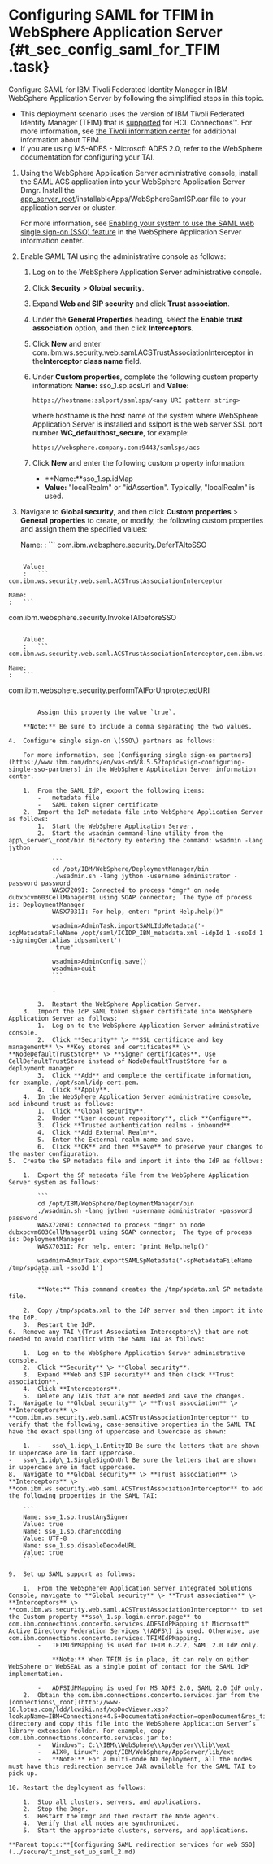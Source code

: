 # Configuring SAML for TFIM in WebSphere Application Server {#t_sec_config_saml_for_TFIM .task}

Configure SAML for IBM Tivoli Federated Identity Manager in IBM WebSphere Application Server by following the simplified steps in this topic.

-   This deployment scenario uses the version of IBM Tivoli Federated Identity Manager \(TFIM\) that is [supported](http://www-01.ibm.com/support/docview.wss?rs=899&uid=swg27012786) for HCL Connections™. For more information, see [the Tivoli information center](http://publib.boulder.ibm.com/infocenter/tivihelp/v2r1/index.jsp?topic=%2Fcom.ibm.tivoli.fim.doc_6.2.2%2Fic%2Fic-homepage.html) for additional information about TFIM.
-   If you are using MS-ADFS - Microsoft ADFS 2.0, refer to the WebSphere documentation for configuring your TAI.

1.  Using the WebSphere Application Server administrative console, install the SAML ACS application into your WebSphere Application Server Dmgr. Install the [app\_server\_root](../plan/i_ovr_r_directory_conventions.md#app)/installableApps/WebSphereSamlSP.ear file to your application server or cluster.

    For more information, see [Enabling your system to use the SAML web single sign-on \(SSO\) feature](https://www.ibm.com/docs/en/was-nd/8.5.5?topic=swss-enabling-your-system-use-saml-web-single-sign-sso-feature) in the WebSphere Application Server information center.

2.  Enable SAML TAI using the administrative console as follows:

    1.  Log on to the WebSphere Application Server administrative console.
    2.  Click **Security** \> **Global security**.
    3.  Expand **Web and SIP security** and click **Trust association**.
    4.  Under the **General Properties** heading, select the **Enable trust association** option, and then click **Interceptors**.
    5.  Click **New** and enter com.ibm.ws.security.web.saml.ACSTrustAssociationInterceptor in the**Interceptor class name** field.
    6.  Under **Custom properties**, complete the following custom property information: **Name:** sso\_1.sp.acsUrl and **Value:**

        ```
        https://hostname:sslport/samlsps/<any URI pattern string>
        ```

        where hostname is the host name of the system where WebSphere Application Server is installed and sslport is the web server SSL port number **WC\_defaulthost\_secure**, for example:

        ```
        https://websphere.company.com:9443/samlsps/acs
        ```

    7.  Click **New** and enter the following custom property information:
        -   **Name:**sso\_1.sp.idMap
        -   **Value:** "localRealm" or "idAssertion". Typically, "localRealm" is used.
3.  Navigate to **Global security**, and then click **Custom properties** \> **General properties** to create, or modify, the following custom properties and assign them the specified values:

    Name:
    :   ```
com.ibm.websphere.security.DeferTAItoSSO
```

    Value:
    :   ```
com.ibm.ws.security.web.saml.ACSTrustAssociationInterceptor
```

    Name:
    :   ```
com.ibm.websphere.security.InvokeTAIbeforeSSO
```

    Value:
    :   ```
com.ibm.ws.security.web.saml.ACSTrustAssociationInterceptor,com.ibm.ws.security.oauth20.tai.OAuthTAI
```

    Name:
    :   ```
com.ibm.websphere.security.performTAIForUnprotectedURI
```

        Assign this property the value `true`.

    **Note:** Be sure to include a comma separating the two values.

4.  Configure single sign-on \(SSO\) partners as follows:

    For more information, see [Configuring single sign-on partners](https://www.ibm.com/docs/en/was-nd/8.5.5?topic=sign-configuring-single-sso-partners) in the WebSphere Application Server information center.

    1.  From the SAML IdP, export the following items:
        -   metadata file
        -   SAML token signer certificate
    2.  Import the IdP metadata file into WebSphere Application Server as follows:
        1.  Start the WebSphere Application Server.
        2.  Start the wsadmin command-line utility from the app\_server\_root/bin directory by entering the command: wsadmin -lang jython

            ```
            cd /opt/IBM/WebSphere/DeploymentManager/bin
            ./wsadmin.sh -lang jython -username administrator -password password
            WASX7209I: Connected to process "dmgr" on node dubxpcvm603CellManager01 using SOAP connector;  The type of process is: DeploymentManager
            WASX7031I: For help, enter: "print Help.help()"
            
            wsadmin>AdminTask.importSAMLIdpMetadata('-idpMetadataFileName /opt/saml/ICIDP_IBM_metadata.xml -idpId 1 -ssoId 1 -signingCertAlias idpsamlcert')
            'true'
            
            wsadmin>AdminConfig.save()
            wsadmin>quit
            ```

            .

        3.  Restart the WebSphere Application Server.
    3.  Import the IdP SAML token signer certificate into WebSphere Application Server as follows:
        1.  Log on to the WebSphere Application Server administrative console.
        2.  Click **Security** \> **SSL certificate and key management** \> **Key stores and certificates** \> **NodeDefaultTrustStore** \> **Signer certificates**. Use CellDefaultTrustStore instead of NodeDefaultTrustStore for a deployment manager.
        3.  Click **Add** and complete the certificate information, for example, /opt/saml/idp-cert.pem.
        4.  Click **Apply**.
    4.  In the WebSphere Application Server administrative console, add inbound trust as follows:
        1.  Click **Global security**.
        2.  Under **User account repository**, click **Configure**.
        3.  Click **Trusted authentication realms - inbound**.
        4.  Click **Add External Realm**.
        5.  Enter the External realm name and save.
        6.  Click **OK** and then **Save** to preserve your changes to the master configuration.
5.  Create the SP metadata file and import it into the IdP as follows:

    1.  Export the SP metadata file from the WebSphere Application Server system as follows:

        ```
        cd /opt/IBM/WebSphere/DeploymentManager/bin
        ./wsadmin.sh -lang jython -username administrator -password password
        WASX7209I: Connected to process "dmgr" on node dubxpcvm603CellManager01 using SOAP connector;  The type of process is: DeploymentManager
        WASX7031I: For help, enter: "print Help.help()"
        
        wsadmin>AdminTask.exportSAMLSpMetadata('-spMetadataFileName /tmp/spdata.xml -ssoId 1')
        ```

        **Note:** This command creates the /tmp/spdata.xml SP metadata file.

    2.  Copy /tmp/spdata.xml to the IdP server and then import it into the IdP.
    3.  Restart the IdP.
6.  Remove any TAI \(Trust Association Interceptors\) that are not needed to avoid conflict with the SAML TAI as follows:

    1.  Log on to the WebSphere Application Server administrative console.
    2.  Click **Security** \> **Global security**.
    3.  Expand **Web and SIP security** and then click **Trust association**.
    4.  Click **Interceptors**.
    5.  Delete any TAIs that are not needed and save the changes.
7.  Navigate to **Global security** \> **Trust association** \> **Interceptors** \> **com.ibm.ws.security.web.saml.ACSTrustAssociationInterceptor** to verify that the following, case-sensitive properties in the SAML TAI have the exact spelling of uppercase and lowercase as shown:

    1.  -   sso\_1.idp\_1.EntityID Be sure the letters that are shown in uppercase are in fact uppercase.
-   sso\_1.idp\_1.SingleSignOnUrl Be sure the letters that are shown in uppercase are in fact uppercase.
8.  Navigate to **Global security** \> **Trust association** \> **Interceptors** \> **com.ibm.ws.security.web.saml.ACSTrustAssociationInterceptor** to add the following properties in the SAML TAI:

    ```
    Name: sso_1.sp.trustAnySigner
    Value: true
    Name: sso_1.sp.charEncoding
    Value: UTF-8
    Name: sso_1.sp.disableDecodeURL
    Value: true
    ```

9.  Set up SAML support as follows:

    1.  From the WebSphere® Application Server Integrated Solutions Console, navigate to **Global security** \> **Trust association** \> **Interceptors** \> **com.ibm.ws.security.web.saml.ACSTrustAssociationInterceptor** to set the Custom property **sso\_1.sp.login.error.page** to com.ibm.connections.concerto.services.ADFSIdPMapping if Microsoft™ Active Directory Federation Services \(ADFS\) is used. Otherwise, use com.ibm.connections.concerto.services.TFIMIdPMapping.
        -   TFIMIdPMapping is used for TFIM 6.2.2, SAML 2.0 IdP only.

            **Note:** When TFIM is in place, it can rely on either WebSphere or WebSEAL as a single point of contact for the SAML IdP implementation.

        -   ADFSIdPMapping is used for MS ADFS 2.0, SAML 2.0 IdP only.
    2.  Obtain the com.ibm.connections.concerto.services.jar from the [connections\_root](http://www-10.lotus.com/ldd/lcwiki.nsf/xpDocViewer.xsp?lookupName=IBM+Connections+4.5+Documentation#action=openDocument&res_title=Directory_path_conventions_ic45&content=pdcontent)/Concerto directory and copy this file into the WebSphere Application Server’s library extension folder. For example, copy com.ibm.connections.concerto.services.jar to:
        -   Windows™: C:\\IBM\\WebSphere\\AppServer\\lib\\ext
        -   AIX®, Linux™: /opt/IBM/WebSphere/AppServer/lib/ext
        -   **Note:** For a multi-node ND deployment, all the nodes must have this redirection service JAR available for the SAML TAI to pick up.

10. Restart the deployment as follows:

    1.  Stop all clusters, servers, and applications.
    2.  Stop the Dmgr.
    3.  Restart the Dmgr and then restart the Node agents.
    4.  Verify that all nodes are synchronized.
    5.  Start the appropriate clusters, servers, and applications.

**Parent topic:**[Configuring SAML redirection services for web SSO](../secure/t_inst_set_up_saml_2.md)

